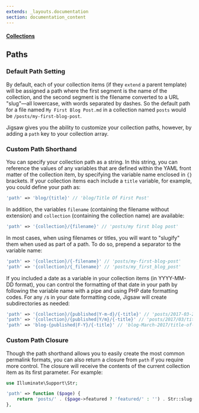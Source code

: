 ```yaml
---
extends: _layouts.documentation
section: documentation_content
---
```


#### [Collections](/docs/collections)
## Paths

### Default Path Setting

By default, each of your collection items (if they `extend` a parent template) will be assigned a path where the first segment is the name of the collection, and the second segment is the filename converted to a URL "slug"—all lowercase, with words separated by dashes. So the default path for a file named `My First Blog Post.md` in a collection named `posts` would be `/posts/my-first-blog-post`.

Jigsaw gives you the ability to customize your collection paths, however, by adding a `path` key to your collection array.


### Custom Path Shorthand

You can specify your collection path as a string. In this string, you can reference the values of any variables that are defined within the YAML front matter of the collection item, by specifying the variable name enclosed in `{}` brackets. If your collection items each include a `title` variable, for example, you could define your path as:

```php
'path' => 'blog/{title}' // 'blog/Title Of First Post'
```

In addition, the variables `filename` (containing the filename without extension) and `collection` (containing the collection name) are available:

```php
'path' => '{collection}/{filename}' // 'posts/my first blog post'
```

In most cases, when using filenames or titles, you will want to "slugify" them when used as part of a path. To do so, prepend a separator to the variable name:

```php
'path' => '{collection}/{-filename}' // 'posts/my-first-blog-post'
'path' => '{collection}/{_filename}' // 'posts/my_first_blog_post'
```

If you included a date as a variable in your collection items (in YYYY-MM-DD format), you can control the formatting of that date in your path by following the variable name with a pipe and using PHP date formatting codes. For any `/`s in your date formatting code, Jigsaw will create subdirectories as needed:

```php
'path' => '{collection}/{published|Y-m-d}/{-title}' // 'posts/2017-03-27/title-of-first-post'
'path' => '{collection}/{published|Y/m}/{-title}' // 'posts/2017/03/title-of-first-post'
'path' => 'blog-{published|F-Y}/{-title}' // 'blog-March-2017/title-of-first-post'
```


### Custom Path Closure

Though the path shorthand allows you to easily create the most common permalink formats, you can also return a closure from `path` if you require more control. The closure will receive the contents of the current collection item as its first parameter. For example:

```php
use Illuminate\Support\Str;

'path' => function ($page) {
    return 'posts/' . ($page->featured ? 'featured/' : '') . Str::slug($page->getFilename());
},
```
